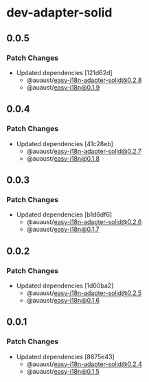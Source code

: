 # dev-adapter-solid

## 0.0.5

### Patch Changes

- Updated dependencies [121d62d]
  - @auaust/easy-i18n-adapter-solid@0.2.8
  - @auaust/easy-i18n@0.1.9

## 0.0.4

### Patch Changes

- Updated dependencies [41c28eb]
  - @auaust/easy-i18n-adapter-solid@0.2.7
  - @auaust/easy-i18n@0.1.8

## 0.0.3

### Patch Changes

- Updated dependencies [b1d6df6]
  - @auaust/easy-i18n-adapter-solid@0.2.6
  - @auaust/easy-i18n@0.1.7

## 0.0.2

### Patch Changes

- Updated dependencies [1d00ba2]
  - @auaust/easy-i18n-adapter-solid@0.2.5
  - @auaust/easy-i18n@0.1.6

## 0.0.1

### Patch Changes

- Updated dependencies [8875e43]
  - @auaust/easy-i18n-adapter-solid@0.2.4
  - @auaust/easy-i18n@0.1.5
